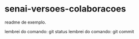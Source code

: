 # senai-versoes-colaboracoes

readme de exemplo.


lembrei do comando: git status
lembrei do comando: git commit